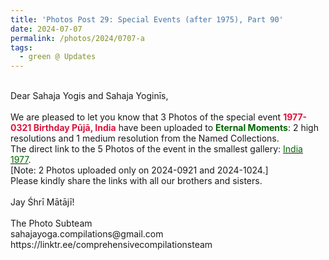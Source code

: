 ```yaml
---
title: 'Photos Post 29: Special Events (after 1975), Part 90'
date: 2024-07-07
permalink: /photos/2024/0707-a
tags:
  - green @ Updates
---
```


<p>
<br>
Dear Sahaja Yogis and Sahaja Yoginīs,<br>
<br>
We are pleased to let you know that 3 Photos of the special event <font color="Crimson"><b>1977-0321 Birthday Pūjā, India</b></font> have been uploaded to <font color="DarkGreen"><b>Eternal Moments</b></font>: 2 high resolutions and 1 medium resolution from the Named Collections.<br>
The direct link to the 5 Photos of the event in the smallest gallery: <a href="https://eternalmoments.smugmug.com/Countries/India/1977"><font color="DarkGreen">India 1977</font></a>.<br>
[Note: 2 Photos uploaded only on 2024-0921 and 2024-1024.]<br>
Please kindly share the links with all our brothers and sisters.<br>
<br>
Jay Śhrī Mātājī!<br>
<br>
The Photo Subteam<br>
sahajayoga.compilations@gmail.com<br>
https://linktr.ee/comprehensivecompilationsteam
</p>